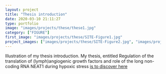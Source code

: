 ```yaml
---
layout: project
title: "Thesis introduction"
date: 2020-03-10 21:11:27
type: portfolio
image: "images/projects/these/these1.jpg"
category: ["FIGURE"]
first_image: "images/projects/these/SITE-Figure1.jpg"
project_images: ["images/projects/these/SITE-Figure2.jpg", "images/projects/these/SITE-Figure3.jpg", "images/projects/these/SITE-Figure4.jpg", "images/projects/these/SITE-Figure6.jpg", "images/projects/these/SITE-Figure10.jpg"]
---
```


Illustration of my thesis introduction. My thesis, entitled Regulation of the translation of (lymph)angiogenic growth factors  and role of the long non-coding RNA NEAT1 during hypoxic stress <a href="http://www.theses.fr/2020TOU30061">is to discover here </a>